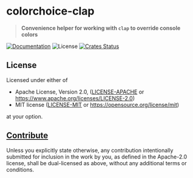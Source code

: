 # colorchoice-clap

> **Convenience helper for working with `clap` to override console colors**

[![Documentation](https://img.shields.io/badge/docs-master-blue.svg)][Documentation]
![License](https://img.shields.io/crates/l/colorchoice-clap.svg)
[![Crates Status](https://img.shields.io/crates/v/colorchoice-clap.svg)](https://crates.io/crates/colorchoice-clap)

## License

Licensed under either of

* Apache License, Version 2.0, ([LICENSE-APACHE](LICENSE-APACHE) or <https://www.apache.org/licenses/LICENSE-2.0>)
* MIT license ([LICENSE-MIT](LICENSE-MIT) or <https://opensource.org/license/mit>)

at your option.

## [Contribute](../../CONTRIBUTING.md)

Unless you explicitly state otherwise, any contribution intentionally
submitted for inclusion in the work by you, as defined in the Apache-2.0
license, shall be dual-licensed as above, without any additional terms or
conditions.

[Documentation]: https://docs.rs/colorchoice-clap

